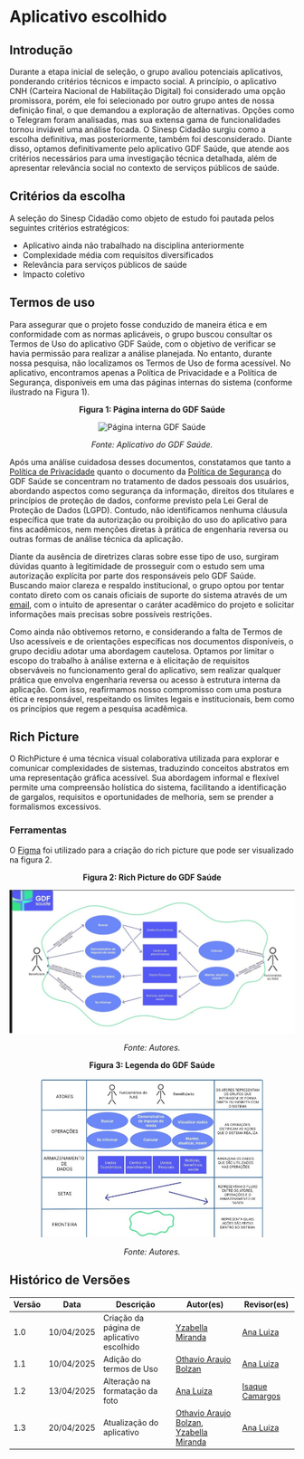 # Aplicativo escolhido

## Introdução
Durante a etapa inicial de seleção, o grupo avaliou potenciais aplicativos, ponderando critérios técnicos e impacto social. A princípio, o aplicativo CNH (Carteira Nacional de Habilitação Digital) foi considerado uma opção promissora, porém, ele foi selecionado por outro grupo antes de nossa definição final, o que demandou a exploração de alternativas. Opções como o Telegram foram analisadas, mas sua extensa gama de funcionalidades tornou inviável uma análise focada. O Sinesp Cidadão surgiu como a escolha definitiva, mas posteriormente, também foi desconsiderado. Diante disso, optamos definitivamente pelo aplicativo GDF Saúde, que atende aos critérios necessários para uma investigação técnica detalhada, além de apresentar relevância social no contexto de serviços públicos de saúde.

## Critérios da escolha
A seleção do Sinesp Cidadão como objeto de estudo foi pautada pelos seguintes critérios estratégicos:
- Aplicativo ainda não trabalhado na disciplina anteriormente
- Complexidade média com requisitos diversificados
- Relevância para serviços públicos de saúde
- Impacto coletivo

## Termos de uso

Para assegurar que o projeto fosse conduzido de maneira ética e em conformidade com as normas aplicáveis, o grupo buscou consultar os Termos de Uso do aplicativo GDF Saúde, com o objetivo de verificar se havia permissão para realizar a análise planejada. No entanto, durante nossa pesquisa, não localizamos os Termos de Uso de forma acessível. No aplicativo, encontramos apenas a Política de Privacidade e a Política de Segurança, disponíveis em uma das páginas internas do sistema (conforme ilustrado na Figura 1).

<p align="center"><strong>Figura 1: Página interna do GDF Saúde</strong></p>

<p align="center">
  <img src="../assets/img/paginaTermos.png" alt="Página interna GDF Saúde" width="600"/>
</p>
<p align="center"><em>Fonte: Aplicativo do GDF Saúde.</em></p>

Após uma análise cuidadosa desses documentos, constatamos que tanto a [Política de Privacidade](https://agente.sinesp.gov.br/politica-privacidade/) quanto o documento da [Política de Segurança](../assets/pdf/politicaSegurança.pdf) do GDF Saúde se concentram no tratamento de dados pessoais dos usuários, abordando aspectos como segurança da informação, direitos dos titulares e princípios de proteção de dados, conforme previsto pela Lei Geral de Proteção de Dados (LGPD). Contudo, não identificamos nenhuma cláusula específica que trate da autorização ou proibição do uso do aplicativo para fins acadêmicos, nem menções diretas à prática de engenharia reversa ou outras formas de análise técnica da aplicação.

Diante da ausência de diretrizes claras sobre esse tipo de uso, surgiram dúvidas quanto à legitimidade de prosseguir com o estudo sem uma autorização explícita por parte dos responsáveis pelo GDF Saúde. Buscando maior clareza e respaldo institucional, o grupo optou por tentar contato direto com os canais oficiais de suporte do sistema através de um [email](../assets/pdf/termos-de-uso.pdf), com o intuito de apresentar o caráter acadêmico do projeto e solicitar informações mais precisas sobre possíveis restrições.

Como ainda não obtivemos retorno, e considerando a falta de Termos de Uso acessíveis e de orientações específicas nos documentos disponíveis, o grupo decidiu adotar uma abordagem cautelosa. Optamos por limitar o escopo do trabalho à análise externa e à elicitação de requisitos observáveis no funcionamento geral do aplicativo, sem realizar qualquer prática que envolva engenharia reversa ou acesso à estrutura interna da aplicação. Com isso, reafirmamos nosso compromisso com uma postura ética e responsável, respeitando os limites legais e institucionais, bem como os princípios que regem a pesquisa acadêmica.

## Rich Picture
O RichPicture é uma técnica visual colaborativa utilizada para explorar e comunicar complexidades de sistemas, traduzindo conceitos abstratos em uma representação gráfica acessível. Sua abordagem informal e flexível permite uma compreensão holística do sistema, facilitando a identificação de gargalos, requisitos e oportunidades de melhoria, sem se prender a formalismos excessivos.

### Ferramentas
O [Figma](https://www.figma.com/community) foi utilizado para a criação do rich picture que pode ser visualizado na figura 2.

<p align="center"><strong>Figura 2: Rich Picture do GDF Saúde</strong></p>

<p align="center">
  <img src="../assets/rich-picture/Novo-App/RichPicture-novoapp.jpeg" alt="Rich Picture do Sinesp Cidadão" width="600"/>
</p>
<p align="center"><em>Fonte: Autores.</em></p>


<p align="center"><strong>Figura 3: Legenda do GDF Saúde</strong></p>
<p align="center">
  <img src="../assets/rich-picture/Novo-App/Legenda-novoapp.jpeg" alt="Legenda do Rich Picture" width="400"/>
</p>
<p align="center"><em>Fonte: Autores.</em></p>

## Histórico de Versões

| Versão | Data | Descrição | Autor(es) | Revisor(es) |
|--------|------|-----------|-----------|-------------|
| 1.0 | 10/04/2025 | Criação da página de aplicativo escolhido | [Yzabella Miranda](https://github.com/redjsun) | [Ana Luiza](https://github.com/Ana-Luiza-SC)| 
| 1.1 | 10/04/2025 | Adição do termos de Uso | [Othavio Araujo Bolzan]((https://github.com/bolzanMGB))  | [Ana Luiza](https://github.com/Ana-Luiza-SC) |
| 1.2    | 13/04/2025 | Alteração na formatação da foto        | [Ana Luiza](https://github.com/Ana-Luiza-SC) | [Isaque Camargos](https://github.com/isaqzin) |
| 1.3    | 20/04/2025 | Atualização do aplicativo | [Othavio Araujo Bolzan]((https://github.com/bolzanMGB)), [Yzabella Miranda](https://github.com/redjsun)| [Ana Luiza](https://github.com/Ana-Luiza-SC) |